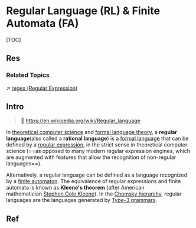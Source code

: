 # Regular Language (RL) & Finite Automata (FA)

[TOC]



## Res
### Related Topics
↗ [regex (Regular Expression)](../../../../🔑%20CS%20Core/👩‍💻%20Computer%20Languages%20&%20Programming%20Methodology/Other%20Languages%20for%20Specific%20Areas/🪁%20DSL(Domain%20Specific%20Languages)%20&%20GPL(General%20Purpose%20Languages)/📌%20regex%20(Regular%20Expression)/regex%20(Regular%20Expression).md)



## Intro
> 🔗 https://en.wikipedia.org/wiki/Regular_language

In [theoretical computer science](https://en.wikipedia.org/wiki/Theoretical_computer_science "Theoretical computer science") and [formal language theory](https://en.wikipedia.org/wiki/Formal_language_theory "Formal language theory"), a **regular language**(also called a **rational language**) is a [formal language](https://en.wikipedia.org/wiki/Formal_language "Formal language") that can be defined by a [regular expression](https://en.wikipedia.org/wiki/Regular_expression "Regular expression"), in the strict sense in theoretical computer science (==as opposed to many modern regular expression engines, which are augmented with features that allow the recognition of non-regular languages==).

Alternatively, a regular language can be defined as a language recognized by a [finite automaton](https://en.wikipedia.org/wiki/Finite_automaton "Finite automaton"). The equivalence of regular expressions and finite automata is known as **Kleene's theorem** (after American mathematician [Stephen Cole Kleene](https://en.wikipedia.org/wiki/Stephen_Cole_Kleene "Stephen Cole Kleene")). In the [Chomsky hierarchy](https://en.wikipedia.org/wiki/Chomsky_hierarchy "Chomsky hierarchy"), regular languages are the languages generated by [Type-3 grammars](https://en.wikipedia.org/wiki/Regular_grammar "Regular grammar").



## Ref


